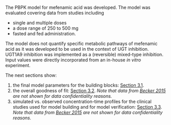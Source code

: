 The PBPK model for mefenamic acid was developed. The model was evaluated covering data from studies including

* single and multiple doses
* a dose range of 250 to 500 mg
* fasted and fed administration.

The model does not quantify specific metabolic pathways of mefenamic acid as it was developed to be used in the context of UGT inhibition. UGT1A9 inhibition was implemented as a (reversible) mixed-type inhibition. Input values were directly incorporated from an in-house *in vitro* experiment.

The next sections show:

1. the final model parameters for the building blocks: [Section 3.1](#31-final-input-parameters).
2. the overall goodness of fit: [Section 3.2](#32-diagnostics-plots).
   *Note that data from [Becker 2015](#5-references) are not shown for data confidentiality reasons.*
3. simulated vs. observed concentration-time profiles for the clinical studies used for model building and for model verification: [Section 3.3](#33-concentration-time-profiles).
   *Note that data from [Becker 2015](#5-references) are not shown for data confidentiality reasons.*

